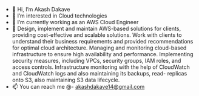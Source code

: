 - 👋 Hi, I’m Akash Dakave
- 👀 I’m interested in Cloud technologies
- 🌱 I’m currently working as an AWS Cloud Engineer
- 💞️ Design, implement and maintain AWS-based solutions for clients, providing cost-effective and scalable solutions. Work with clients to understand their business requirements and provided recommendations for optimal cloud architecture.
Managing and monitoring cloud-based infrastructure to ensure high availability and performance.
Implementing security measures, including VPCs, security groups, IAM roles, and access controls. Infrastructure monitoring with the help of CloudWatch and CloudWatch logs and also maintaining its backups, read- replicas onto S3, also maintaining S3 data lifecycle.
- 📫 You can reach me @- akashdakave14@gmail.com

<!---
Akashd-14/Akashd-14 is a ✨ special ✨ repository because its `README.md` (this file) appears on your GitHub profile.
You can click the Preview link to take a look at your changes.
--->
